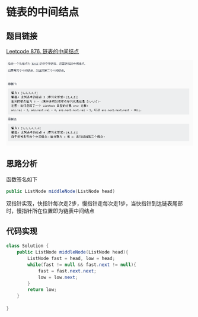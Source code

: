 # 链表的中间结点

## 题目链接

[Leetcode 876. 链表的中间结点](https://leetcode-cn.com/problems/middle-of-the-linked-list/)

![](../../pics/链表的中间结点.png)

## 思路分析

函数签名如下

```java
public ListNode middleNode(ListNode head)
```

双指针实现，快指针每次走2步，慢指针走每次走1步，当快指针到达链表尾部时，慢指针所在位置即为链表中间结点

## 代码实现

```java
class Solution {
    public ListNode middleNode(ListNode head){
        ListNode fast = head, low = head;
        while(fast != null && fast.next != null){
            fast = fast.next.next;
            low = low.next;
        }
        return low;
    }

}
```

